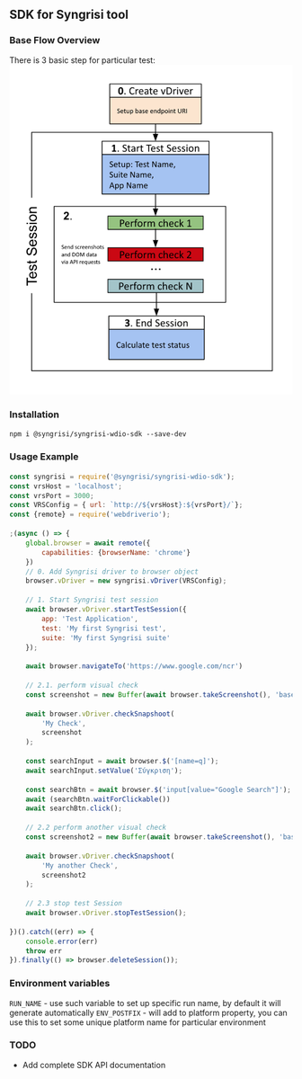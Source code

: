 ## SDK for Syngrisi tool

### Base Flow Overview
There is 3 basic step for particular test:
![syngrisi flow](./docs/flow.png)

### Installation
```shell script
npm i @syngrisi/syngrisi-wdio-sdk --save-dev
```
### Usage Example

```javascript
const syngrisi = require('@syngrisi/syngrisi-wdio-sdk');
const vrsHost = 'localhost';
const vrsPort = 3000;
const VRSConfig = { url: `http://${vrsHost}:${vrsPort}/`};
const {remote} = require('webdriverio');

;(async () => {
    global.browser = await remote({
        capabilities: {browserName: 'chrome'}
    })
    // 0. Add Syngrisi driver to browser object
    browser.vDriver = new syngrisi.vDriver(VRSConfig);

    // 1. Start Syngrisi test session
    await browser.vDriver.startTestSession({
        app: 'Test Application',
        test: 'My first Syngrisi test',
        suite: 'My first Syngrisi suite'
    });

    await browser.navigateTo('https://www.google.com/ncr')

    // 2.1. perform visual check
    const screenshot = new Buffer(await browser.takeScreenshot(), 'base64');

    await browser.vDriver.checkSnapshoot(
        'My Check',
        screenshot
    );

    const searchInput = await browser.$('[name=q]');
    await searchInput.setValue('Σύγκριση');

    const searchBtn = await browser.$('input[value="Google Search"]');
    await (searchBtn.waitForClickable())
    await searchBtn.click();

    // 2.2 perform another visual check
    const screenshot2 = new Buffer(await browser.takeScreenshot(), 'base64');

    await browser.vDriver.checkSnapshoot(
        'My another Check',
        screenshot2
    );

    // 2.3 stop test Session
    await browser.vDriver.stopTestSession();

})().catch((err) => {
    console.error(err)
    throw err
}).finally(() => browser.deleteSession());
```

 ### Environment variables

`RUN_NAME` - use such variable to set up specific run name, by default it will generate automatically
`ENV_POSTFIX` - will add to platform property, you can use this to set some unique platform name for particular environment

### TODO 
* Add complete SDK API documentation
